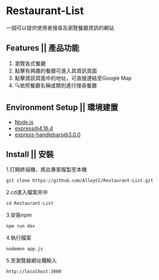  # Restaurant-List 
 一個可以提供使用者搜尋及瀏覽餐廳資訊的網站
 
 ## Features || 產品功能
 1. 瀏覽各式餐廳
 2. 點擊有興趣的餐廳可進入其資訊頁面
 3. 點擊資訊頁面中的地址，可直接連結至Google Map
 4. :mag:依照餐廳名稱或類別進行搜尋餐廳
 
 ## Environment Setup || 環境建置
 - [Node.js](https://nodejs.org/en/)
 - express@4.16.4
 - express-handlebars@3.0.0
 
 
 ## Install || 安裝  
 1.打開終端機，將此專案複製至本機
 ```
 git clone https://github.com/AlleyCC/Restaurant-List.git
 ```
 2.cd進入檔案夾中
 ```
 cd Restaurant-List
 ```
 3.安裝npm
 ```
 npm run dev
 ```
 4.執行檔案
 ```
 nodemon app.js
 ```
 5.至瀏覽器網址欄輸入
 ```
 http://localhost:3000
 ```

